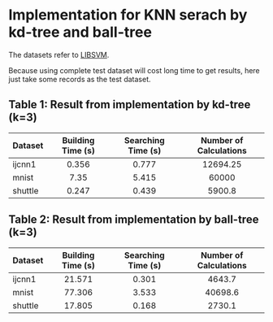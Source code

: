 # Implementation for KNN serach by kd-tree and ball-tree
The datasets refer to [LIBSVM](https://www.csie.ntu.edu.tw/~cjlin/libsvmtools/datasets/).

Because using complete test dataset will cost long time to get results, here just take some records as the test dataset.

## Table 1: Result from implementation by kd-tree (k=3)
| Dataset | Building Time (s) | Searching Time (s) | Number of Calculations|
| - | :-: |:-: |:-: |
| ijcnn1 | 0.356 | 0.777 | 12694.25 |
| mnist| 7.35 | 5.415 | 60000 |
| shuttle| 0.247 | 0.439 | 5900.8 |

## Table 2: Result from implementation by ball-tree (k=3)
| Dataset | Building Time (s) | Searching Time (s) | Number of Calculations|
| - | :-: |:-: |:-: |
| ijcnn1 | 21.571 | 0.301 | 4643.7 |
| mnist| 77.306 | 3.533 | 40698.6 |
| shuttle| 17.805 | 0.168 | 2730.1 |